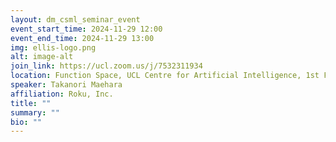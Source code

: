 ```yaml
---
layout: dm_csml_seminar_event
event_start_time: 2024-11-29 12:00
event_end_time: 2024-11-29 13:00
img: ellis-logo.png
alt: image-alt
join_link: https://ucl.zoom.us/j/7532311934
location: Function Space, UCL Centre for Artificial Intelligence, 1st Floor, 90 High Holborn, London WC1V 6BH
speaker: Takanori Maehara
affiliation: Roku, Inc.
title: ""
summary: ""
bio: ""
---
```

